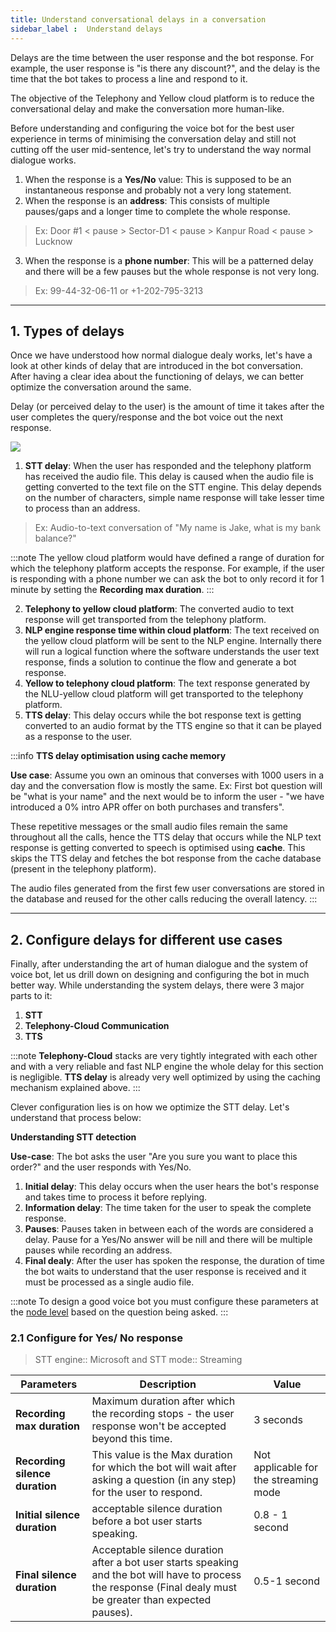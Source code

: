 ```yaml
---
title: Understand conversational delays in a conversation 
sidebar_label :  Understand delays  
---
```


Delays are the time between the user response and the bot response. 
For example, the user response is "is there any discount?", and the delay is the time that the bot takes to process a line and respond to it. 

The objective of the Telephony and Yellow cloud platform is to reduce the conversational delay and make the conversation more human-like.

Before understanding and configuring the voice bot for the best user experience in terms of minimising the conversation delay and still not cutting off the user mid-sentence, let's try to understand the way normal dialogue works.

1. When the response is a **Yes/No** value: This is supposed to be an instantaneous response and probably not a very long statement.
2. When the response is an **address**: This consists of multiple pauses/gaps and a longer time to complete the whole response. 


> Ex: Door #1 < pause > Sector-D1 < pause > Kanpur Road < pause > Lucknow

3. When the response is a **phone number**: This will be a patterned delay and there will be a few pauses but the whole response is not very long. 

> Ex: 99-44-32-06-11 or +1-202-795-3213
 
-----
## 1. Types of delays  

Once we have understood how normal dialogue dealy works, let's have a look at other kinds of delay that are introduced in the bot conversation.  After having a clear idea about the functioning of delays, we can better optimize the conversation around the same. 

Delay (or perceived delay to the user) is the amount of time it takes after the user completes the query/response and the bot voice out the next response.

<!-- > To understand how a voice bot functions, click here. 
-->

![](https://i.imgur.com/ossdeuj.png)


1. **STT delay**: When the user has responded and the telephony platform has received the audio file. This delay is caused when the audio file is getting converted to the text file on the STT engine. This delay depends on the number of characters, simple name response will take lesser time to process than an address. 

> Ex: Audio-to-text conversation of "My name is Jake, what is my bank balance?"

:::note
The yellow cloud platform would have defined a range of duration for which the telephony platform accepts the response. For example, if the user is responding with a phone number we can ask the bot to only record it for 1 minute by setting the **Recording max duration**.
:::

2. **Telephony to yellow cloud platform**: The converted audio to text response will get transported from the telephony platform.  
3. **NLP engine response time within cloud platform**: The text received on the yellow cloud platform will be sent to the NLP engine. Internally there will run a logical function where the software understands the user text response, finds a solution to continue the flow and generate a bot response. 
4. **Yellow to telephony cloud platform**: The text response generated by the NLU-yellow cloud platform will get transported to the telephony platform. 
5. **TTS delay**: This delay occurs while the bot response text is getting converted to an audio format by the TTS engine so that it can be played as a response to the user.  

:::info 
**TTS delay optimisation using cache memory**

**Use case**: Assume you own an ominous that converses with 1000 users in a day and the conversation flow is mostly the same. Ex: First bot question will be "what is your name" and the next would be to inform the user - "we have introduced a 0% intro APR offer on both purchases and transfers".

These repetitive messages or the small audio files remain the same throughout all the calls, hence the TTS delay that occurs while the NLP text response is getting converted to speech is optimised using **cache**. This skips the TTS delay and fetches the bot response from the cache database (present in the telephony platform). 

The audio files generated from the first few user conversations are stored in the database and reused for the other calls reducing the overall latency. 
:::


---
## 2. Configure delays for different use cases

Finally, after understanding the art of human dialogue and the system of voice bot, let us drill down on designing and configuring the bot in much better way.
While understanding the system delays, there were 3 major parts to it:  
1. **STT**   
2. **Telephony-Cloud Communication**    
3. **TTS**

:::note
**Telephony-Cloud** stacks are very tightly integrated with each other and with a very reliable and fast NLP engine the whole delay for this section is negligible.
**TTS delay** is already very well optimized by using the caching mechanism explained above.
:::

Clever configuration lies is on how we optimize the STT delay. Let's understand that process below: 

**Understanding STT detection** 

**Use-case**: The bot asks the user "Are you sure you want to place this order?" and the user responds with Yes/No. 

1. **Initial delay**: This delay occurs when the user hears the bot's response and takes time to process it before replying. 
2. **Information delay**: The time taken for the user to speak the complete response. 
3. **Pauses**: Pauses taken in between each of the words are considered a delay. Pause for a Yes/No answer will be nill and there will be multiple pauses while recording an address. 
4. **Final dealy**: After the user has spoken the response, the duration of time the bot waits to understand that the user response is received and it must be processed as a single audio file. 

:::note
To design a good voice bot you must configure these parameters at the [node level](https://docs.yellow.ai/docs/platform_concepts/studio/build/nodes/nodes#32-configure-node-for-a-voice-bot) based on the question being asked.
:::

### 2.1 Configure for Yes/ No response 

> STT engine:: Microsoft and STT mode:: Streaming

| Parameters                     | Description                                                                                             |   Value   |
| ------------------------------ | ------------------------------------------------------------------------------------------------------- | --- |
| **Recording max duration**     | Maximum duration after which the recording stops - the user response won't be accepted beyond this time. |  3 seconds   |
| **Recording silence duration** |  This value is the Max duration for which the bot will wait after asking a question (in any step) for the user to respond.                                                                                                        |  Not applicable for the streaming mode   |
| **Initial silence duration**   |  acceptable silence duration before a bot user starts speaking.                                                                                                        |  0.8 - 1 second   |
| **Final silence duration**     |  Acceptable silence duration after a bot user starts speaking and the bot will have to process the response (Final dealy must be greater than expected pauses).   |   0.5-1 second    |


